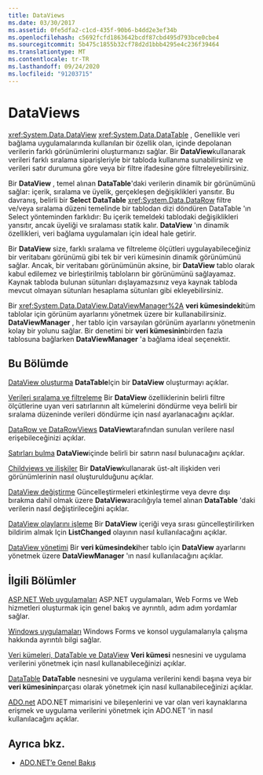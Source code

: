 ```yaml
---
title: DataViews
ms.date: 03/30/2017
ms.assetid: 0fe5dfa2-c1cd-435f-90b6-b4dd2e3ef34b
ms.openlocfilehash: c5692fcfd1863642bcdf87cbd495d793bce0cbe4
ms.sourcegitcommit: 5b475c1855b32cf78d2d1bbb4295e4c236f39464
ms.translationtype: MT
ms.contentlocale: tr-TR
ms.lasthandoff: 09/24/2020
ms.locfileid: "91203715"
---
```

# <a name="dataviews"></a>DataViews

<xref:System.Data.DataView> <xref:System.Data.DataTable> , Genellikle veri bağlama uygulamalarında kullanılan bir özellik olan, içinde depolanan verilerin farklı görünümlerini oluşturmanızı sağlar. Bir **DataView**kullanarak verileri farklı sıralama siparişleriyle bir tabloda kullanıma sunabilirsiniz ve verileri satır durumuna göre veya bir filtre ifadesine göre filtreleyebilirsiniz.

 Bir **DataView** , temel alınan **DataTable**'daki verilerin dinamik bir görünümünü sağlar: içerik, sıralama ve üyelik, gerçekleşen değişiklikleri yansıtır. Bu davranış, belirli bir **Select** **DataTable** <xref:System.Data.DataRow> filtre ve/veya sıralama düzeni temelinde bir tablodan dizi döndüren DataTable 'ın Select yönteminden farklıdır: Bu içerik temeldeki tablodaki değişiklikleri yansıtır, ancak üyeliği ve sıralaması statik kalır. **DataView** 'ın dinamik özellikleri, veri bağlama uygulamaları için ideal hale getirir.

 Bir **DataView** size, farklı sıralama ve filtreleme ölçütleri uygulayabileceğiniz bir veritabanı görünümü gibi tek bir veri kümesinin dinamik görünümünü sağlar. Ancak, bir veritabanı görünümünün aksine, bir **DataView** tablo olarak kabul edilemez ve birleştirilmiş tabloların bir görünümünü sağlayamaz. Kaynak tabloda bulunan sütunları dışlayamazsınız veya kaynak tabloda mevcut olmayan sütunları hesaplama sütunları gibi ekleyebilirsiniz.

 Bir <xref:System.Data.DataView.DataViewManager%2A> **veri kümesindeki**tüm tablolar için görünüm ayarlarını yönetmek üzere bir kullanabilirsiniz. **DataViewManager** , her tablo için varsayılan görünüm ayarlarını yönetmenin kolay bir yolunu sağlar. Bir denetimi bir **veri kümesinin**birden fazla tablosuna bağlarken **DataViewManager** 'a bağlama ideal seçenektir.

## <a name="in-this-section"></a>Bu Bölümde

 [DataView oluşturma](creating-a-dataview.md) **DataTable**Için bir **DataView** oluşturmayı açıklar.

 [Verileri sıralama ve filtreleme](sorting-and-filtering-data.md) Bir **DataView** özelliklerinin belirli filtre ölçütlerine uyan veri satırlarının alt kümelerini döndürme veya belirli bir sıralama düzeninde verileri döndürme için nasıl ayarlanacağını açıklar.

 [DataRow ve DataRowViews](datarows-and-datarowviews.md) **DataView**tarafından sunulan verilere nasıl erişebileceğinizi açıklar.

 [Satırları bulma](finding-rows.md) **DataView**içinde belirli bir satırın nasıl bulunacağını açıklar.

 [Childviews ve ilişkiler](childviews-and-relations.md) Bir **DataView**kullanarak üst-alt ilişkiden veri görünümlerinin nasıl oluşturulduğunu açıklar.

 [DataView değiştirme](modifying-dataviews.md) Güncelleştirmeleri etkinleştirme veya devre dışı bırakma dahil olmak üzere **DataView**aracılığıyla temel alınan **DataTable** 'daki verilerin nasıl değiştirileceğini açıklar.

 [DataView olaylarını işleme](handling-dataview-events.md) Bir **DataView** içeriği veya sırası güncelleştirilirken bildirim almak Için **ListChanged** olayının nasıl kullanılacağını açıklar.

 [DataView yönetimi](managing-dataviews.md) Bir **veri kümesindeki**her tablo için **DataView** ayarlarını yönetmek üzere **DataViewManager** 'ın nasıl kullanılacağını açıklar.

## <a name="related-sections"></a>İlgili Bölümler

 [ASP.NET Web uygulamaları](/previous-versions/655cec97(v=vs.100)) ASP.NET uygulamaları, Web Forms ve Web hizmetleri oluşturmak için genel bakış ve ayrıntılı, adım adım yordamlar sağlar.

 [Windows uygulamaları](/previous-versions/ms184421(v=vs.100)) Windows Forms ve konsol uygulamalarıyla çalışma hakkında ayrıntılı bilgi sağlar.

 [Veri kümeleri, DataTable ve DataView](index.md) **Veri kümesi** nesnesini ve uygulama verilerini yönetmek için nasıl kullanabileceğinizi açıklar.

 [DataTable](datatables.md) **DataTable** nesnesini ve uygulama verilerini kendi başına veya bir **veri kümesinin**parçası olarak yönetmek için nasıl kullanabileceğinizi açıklar.

 [ADO.net](../index.md) ADO.NET mimarisini ve bileşenlerini ve var olan veri kaynaklarına erişmek ve uygulama verilerini yönetmek için ADO.NET 'in nasıl kullanılacağını açıklar.

## <a name="see-also"></a>Ayrıca bkz.

- [ADO.NET’e Genel Bakış](../ado-net-overview.md)
